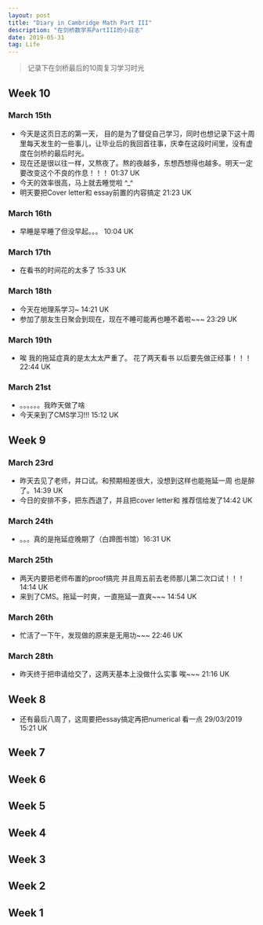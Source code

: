 ```yaml
---
layout: post
title: "Diary in Cambridge Math Part III"
description: "在剑桥数学系PartIII的小日志"
date: 2019-05-31
tag: Life
---
```


> 记录下在剑桥最后的10周复习学习时光

## Week 10  

### March 15th  

* 今天是这页日志的第一天， 目的是为了督促自己学习，同时也想记录下这十周里每天发生的一些事儿，让毕业后的我回首往事，庆幸在这段时间里，没有虚度在剑桥的最后时光。  
* 现在还是很以往一样，又熬夜了。熬的夜越多，东想西想得也越多。明天一定要改变这个不良的作息！！！ 01:37 UK  
* 今天的效率很高，马上就去睡觉啦 ^_^  
* 明天要把Cover letter和 essay前置的内容搞定 21:23 UK  

### March 16th  

* 早睡是早睡了但没早起。。。 10:04 UK  

### March 17th  
 
* 在看书的时间花的太多了 15:33 UK  

### March 18th  

* 今天在地理系学习~ 14:21 UK  
* 参加了朋友生日聚会到现在，现在不睡可能再也睡不着啦~~~ 23:29 UK  

### March 19th  

* 唉 我的拖延症真的是太太太严重了。 花了两天看书 以后要先做正经事！！！ 22:44 UK  

### March 21st  

* 。。。。。。我昨天做了啥
* 今天来到了CMS学习!!! 15:12 UK  


## Week 9 

### March 23rd  

* 昨天去见了老师，并口试。和预期相差很大，没想到这样也能拖延一周 也是醉了。14:39 UK  
* 今日的安排不多，把东西退了，并且把cover letter和 推荐信给发了14:42 UK  

### March 24th  

* 。。。真的是拖延症晚期了（白蹄图书馆）16:31 UK  

### March 25th  

* 两天内要把老师布置的proof搞完 并且周五前去老师那儿第二次口试！！！14:14 UK  
* 来到了CMS。拖延一时爽，一直拖延一直爽~~~ 14:54 UK  

### March 26th  

* 忙活了一下午，发现做的原来是无用功~~~ 22:46 UK  

### March 28th  

* 昨天终于把申请给交了，这两天基本上没做什么实事 唉~~~ 21:16 UK  

## Week 8   

* 还有最后八周了，这周要把essay搞定再把numerical 看一点 29/03/2019 15:21 UK  

## Week 7


## Week 6  


## Week 5  


## Week 4  


## Week 3  


## Week 2  


## Week 1  


